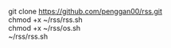 git clone https://github.com/penggan00/rss.git  
chmod +x ~/rss/rss.sh  
chmod +x ~/rss/os.sh  
~/rss/rss.sh  